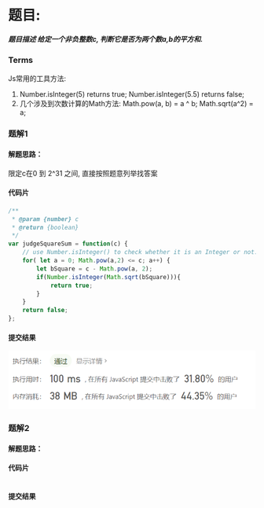 # 题目:
##### 题目描述 给定一个非负整数c, 判断它是否为两个数a,b的平方和.

### Terms
Js常用的工具方法: 
1. Number.isInteger(5) returns true;
   Number.isInteger(5.5) returns false;
2. 几个涉及到次数计算的Math方法:
    Math.pow(a, b) = a ^ b;
    Math.sqrt(a^2) = a;
    

### 题解1
#### 解题思路： 
限定c在0 到 2^31 之间, 直接按照题意列举找答案


#### 代码片

```javascript
/**
 * @param {number} c
 * @return {boolean}
 */
var judgeSquareSum = function(c) {
    // use Number.isInteger() to check whether it is an Integer or not.
    for( let a = 0; Math.pow(a,2) <= c; a++) {
        let bSquare = c - Math.pow(a, 2);
        if(Number.isInteger(Math.sqrt(bSquare))){
            return true;
        }
    }
    return false;
};
```

#### 提交结果
![resuit1.png](https://github.com/wcai49/ApexOrNot/blob/oldCai/2021-04-28/resuit1.png)

### 题解2
#### 解题思路： 

#### 代码片

```js

```
#### 提交结果
